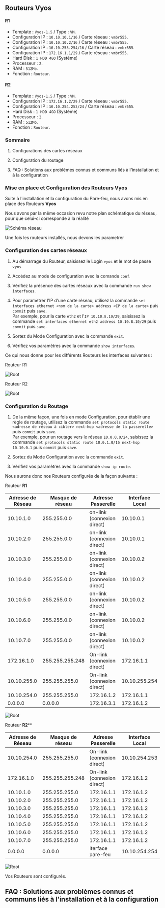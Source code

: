 
## Routeurs Vyos
#### R1
* Template : `Vyos-1.5` / Type : `VM`.
* Configuration IP : `10.10.10.1/16` / Carte réseau : `vmbr555`.
* Configuration IP : `10.10.10.2/16` / Carte réseau : `vmbr555`.
* Configuration IP : `10.10.255.254/16` / Carte réseau : `vmbr555`.
* Configuration IP : `172.16.1.1/29` / Carte réseau : `vmbr555`.
* Hard Disk : `1 HDD 4GO`  (Système) 
* Processeur : `2`.
* RAM : `512Mo`.
* Fonction : `Routeur`.

#### R2
* Template : `Vyos-1.5` / Type : `VM`.
* Configuration IP : `172.16.1.2/29` / Carte réseau : `vmbr555`.
* Configuration IP : `10.10.254.253/24` / Carte réseau : `vmbr555`.
* Hard Disk : `1 HDD 4GO`  (Système) 
* Processeur : `2`.
* RAM : `512Mo`.
* Fonction : `Routeur`.

### Sommaire

1) Configurations des cartes réseaux

2) Configuration du routage

3) FAQ : Solutions aux problèmes connus et communs liés à l'installation et à la configuration

### Mise en place et Configuration des Routeurs Vyos

Suite à l'installation et la configuration du Pare-feu, nous avons mis en place des Routeurs **Vyos**

Nous avons par la même occasion revu notre plan schématique du réseau, pour que celui-ci corresponde à la réalité

![Schéma réseau](../Ressources/Images/Shema_Reseau_Ecotechsolutions_2024-12-30.png)

Une fois les routeurs installés, nous devons les parametrer

### Configuration des cartes réseaux

1. Au démarrage du Routeur, saisissez le Login `vyos` et le mot de passe `vyos`.

2. Accédez au mode de configuration avec la comande `conf`.

3. Vérifiez la présence des cartes réseaux avec la commande `run show interfaces`.

4. Pour paramètrer l'IP d'une carte réseau, utilisez la commande `set interfaces ethernet <nom de la carte> address <IP de la carte>` puis `commit` puis `save`.  
Par exemple, pour la carte `eth2` et l'`IP 10.10.8.10/29`, saisissez la commande `set interfaces ethernet eth2 address 10.10.8.10/29` puis `commit` puis `save`.

5. Sortez du Mode Configuration avec la commande `exit`.

6. Vérifiez vos paramètres avec la commande `show interfaces`.

Ce qui nous donne pour les différents Routeurs les interfaces suivantes :

Routeur R1

![Root](../Ressources/Images/Vyos/VYOS_Interfaces_R1.png)

Routeur R2

![Root](../Ressources/Images/Vyos/VYOS_Interfaces_R2.png)



### Configuration du Routage

1. De la même façon, une fois en mode Configuration, pour établir une règle de routage, utilisez la commande `set protocols static route <adresse de réseau à cibler> next-hop <adresse de la passerelle>` puis `commit` puis `save`.  
Par exemple, pour un routage vers le réseau `10.0.0.0/24`, saisissez la commande `set protocols static route 10.0.1.0/16 next-hop 10.10.0.1` puis `commit` puis `save`.

2. Sortez du Mode Configuration avec la commande `exit`.

3. Vérifiez vos paramètres avec la commande `show ip route`.

Nous aurons donc nos Routeurs configurés de la façon suivante : 

Routeur **R1**

| Adresse de Réseau |  Masque de réseau |      Adresse Passerelle    |  Interface Local |
|-------------------|-------------------|----------------------------|------------------|
|     10.10.1.0     |   255.255.0.0     | on-link (connexion direct) |    10.10.0.1     |  
|     10.10.2.0     |   255.255.0.0     | on-link (connexion direct) |    10.10.0.1     |
|     10.10.3.0     |   255.255.0.0     | on-link (connexion direct) |    10.10.0.2     |
|     10.10.4.0     |   255.255.0.0     | on-link (connexion direct) |    10.10.0.2     |
|     10.10.5.0     |   255.255.0.0     | on-link (connexion direct) |    10.10.0.2     |  
|     10.10.6.0     |   255.255.0.0     | on-link (connexion direct) |    10.10.0.2     |  
|     10.10.7.0     |   255.255.0.0     | on-link (connexion direct) |    10.10.0.2     |
|     172.16.1.0    |   255.255.255.248 | On-link (connexion direct) |    172.16.1.1    |
|     10.10.255.0   |   255.255.255.0   | On-link (connexion direct) |    10.10.255.254 |
|     10.10.254.0   |  255.255.255.0    |        172.16.1.2          |    172.16.1.1    |  
|     0.0.0.0       |      0.0.0.0      |        172.16.3.1          |    172.16.1.2    |

![Root](../Ressources/Images/Vyos/VYOS_IP_Route_R1.png)

Routeur **R2****

| Adresse de Réseau |  Masque de réseau |     Adresse Passerelle     |  Interface Local  |
|-------------------|-------------------|----------------------------|-------------------|
|    10.10.254.0    |  255.255.255.0    | On-link (connexion direct) |   10.10.254.253   |
|    172.16.1.0     |  255.255.255.248  | On-link (connexion direct) |   172.16.1.2      |
|    10.10.1.0      |  255.255.255.0    |         172.16.1.1         |   172.16.1.2      |
|    10.10.2.0      |  255.255.255.0    |         172.16.1.1         |   172.16.1.2      |
|    10.10.3.0      |  255.255.255.0    |         172.16.1.1         |   172.16.1.2      |
|    10.10.4.0      |  255.255.255.0    |         172.16.1.1         |   172.16.1.2      |
|    10.10.5.0      |  255.255.255.0    |         172.16.1.1         |   172.16.1.2      |
|    10.10.6.0      |  255.255.255.0    |         172.16.1.1         |   172.16.1.2      |
|    10.10.7.0      |  255.255.255.0    |         172.16.1.1         |   172.16.1.2      |
|    0.0.0.0        |     0.0.0.0       |     Iterface pare-feu      |  10.10.254.254    | 

![Root](../Ressources/Images/Vyos/VYOS_IP_Route_R2.png)



Vos Routeurs sont configurés.

## FAQ : Solutions aux problèmes connus et communs liés à l'installation et à la configuration


